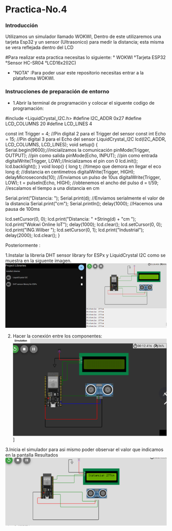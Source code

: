 # Practica-No.4

### Introducción
Utilizamos un simulador llamado WOKWI, Dentro de este utilizaremos una tarjeta  Esp32 y  un sensor (Ultrasonico) para medir la distancia; esta misma se vera reflejada dentro del LCD 
 
 #Para realizar esta practica necesitas lo siguiente:
 ° WOKWI
 °Tarjeta ESP32
 °Sensor HC-SR04
 °LCD16x2(I2C)
 
- "NOTA" :Para poder usar este repositorio necesitas entrar a la plataforma WOKWI.
### Instrucciones de preparación de entorno
- 1.Abrir la terminal de programación y colocar el siguente codigo de programación:

#include <LiquidCrystal_I2C.h>
#define I2C_ADDR    0x27
#define LCD_COLUMNS 20
#define LCD_LINES   4

const int Trigger = 4;   //Pin digital 2 para el Trigger del sensor
const int Echo = 15;   //Pin digital 3 para el Echo del sensor
LiquidCrystal_I2C lcd(I2C_ADDR, LCD_COLUMNS, LCD_LINES);
void setup() {
  Serial.begin(9600);//iniciailzamos la comunicación
  pinMode(Trigger, OUTPUT); //pin como salida
  pinMode(Echo, INPUT);  //pin como entrada
  digitalWrite(Trigger, LOW);//Inicializamos el pin con 0
  lcd.init();
  lcd.backlight();
}
void loop()
{
  long t; //timepo que demora en llegar el eco
  long d; //distancia en centimetros
  digitalWrite(Trigger, HIGH);
  delayMicroseconds(10);          //Enviamos un pulso de 10us
  digitalWrite(Trigger, LOW);
  t = pulseIn(Echo, HIGH); //obtenemos el ancho del pulso
  d = t/59;             //escalamos el tiempo a una distancia en cm

  Serial.print("Distancia: ");
  Serial.print(d);      //Enviamos serialmente el valor de la distancia
  Serial.print("cm");
  Serial.println();
  delay(1000);          //Hacemos una pausa de 100ms
 
  lcd.setCursor(0, 0);
  lcd.print("Distancia: " +String(d) + "cm  ");
  lcd.print("Wokwi Online IoT");
  delay(1000);
  lcd.clear();
  lcd.setCursor(0, 0);
  lcd.print("ING.Wilber ");
  lcd.setCursor(0, 1);
  lcd.print("Industrial");
  delay(2000);
  lcd.clear();
}

Posteriormente :

1.Instalar la libreria DHT sensor library for ESPx y LiquidCrystal I2C como se muestra en la siguente imagen.
![](https://github.com/AmaiCisneros/Practica-4/blob/main/10.png)

2. Hacer la conexión entre los componentes:
![](https://github.com/AmaiCisneros/Practica-4/blob/main/22222.png)]

3.Inicia el simulador para asi mismo poder observar el valor que indicamos en la pantalla 
Resultados
![](https://github.com/AmaiCisneros/Practica-4/blob/main/111111.png)


